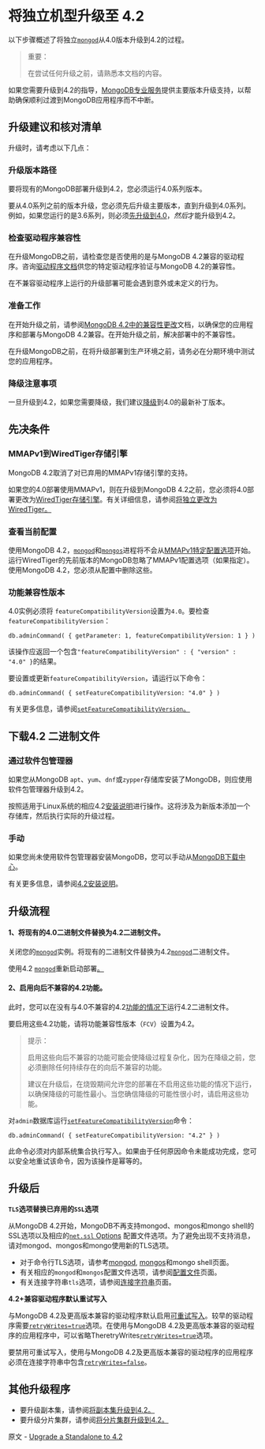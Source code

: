 # 将独立机型升级至 4.2

以下步骤概述了将独立[`mongod`](https://www.mongodb.com/docs/upcoming/reference/program/mongod/#mongodb-binary-bin.mongod)从4.0版本升级到4.2的过程。

> 重要：
>
> 在尝试任何升级之前，请熟悉本文档的内容。

如果您需要升级到4.2的指导，[MongoDB专业服务](https://www.mongodb.com/products/consulting?tck=docs_server)提供主要版本升级支持，以帮助确保顺利过渡到MongoDB应用程序而不中断。

## 升级建议和核对清单

升级时，请考虑以下几点：

### 升级版本路径

要将现有的MongoDB部署升级到4.2，您必须运行4.0系列版本。

要从4.0系列之前的版本升级，您必须先后升级主要版本，直到升级到4.0系列。例如，如果您运行的是3.6系列，则必须[先升级到4.0](https://www.mongodb.com/docs/upcoming/release-notes/4.0/#std-label-4.0-upgrade)，*然后*才能升级到4.2。

### 检查驱动程序兼容性

在升级MongoDB之前，请检查您是否使用的是与MongoDB 4.2兼容的驱动程序。咨询[驱动程序文档](https://www.mongodb.com/docs/drivers/)供您的特定驱动程序验证与MongoDB 4.2的兼容性。

在不兼容驱动程序上运行的升级部署可能会遇到意外或未定义的行为。

### 准备工作

在开始升级之前，请参阅[MongoDB 4.2中的兼容性更改](https://www.mongodb.com/docs/upcoming/release-notes/4.2-compatibility/)文档，以确保您的应用程序和部署与MongoDB 4.2兼容。在开始升级之前，解决部署中的不兼容性。

在升级MongoDB之前，在将升级部署到生产环境之前，请务必在分期环境中测试您的应用程序。

### 降级注意事项

一旦升级到4.2，如果您需要降级，我们建议[降级](https://www.mongodb.com/docs/upcoming/release-notes/4.2-downgrade-standalone/)到4.0的最新补丁版本。

## 先决条件

### MMAPv1到WiredTiger存储引擎

MongoDB 4.2取消了对已弃用的MMAPv1存储引擎的支持。

如果您的4.0部署使用MMAPv1，则在升级到MongoDB 4.2之前，您必须将4.0部署更改为[WiredTiger存储引擎](https://www.mongodb.com/docs/upcoming/core/wiredtiger/)。有关详细信息，请参阅[将独立更改为WiredTiger。](https://www.mongodb.com/docs/upcoming/tutorial/change-standalone-wiredtiger/)

### 查看当前配置

使用MongoDB 4.2，[`mongod`](https://www.mongodb.com/docs/upcoming/reference/program/mongod/#mongodb-binary-bin.mongod)和[`mongos`](https://www.mongodb.com/docs/upcoming/reference/program/mongos/#mongodb-binary-bin.mongos)进程将不会从[MMAPv1特定配置选项](https://www.mongodb.com/docs/upcoming/release-notes/4.2/#std-label-4.2-mmapv1-conf-options)开始。运行WiredTiger的先前版本的MongoDB忽略了MMAPv1配置选项（如果指定）。使用MongoDB 4.2，您必须从配置中删除这些。

### 功能兼容性版本

4.0实例必须将 `featureCompatibilityVersion`设置为`4.0`。要检查`featureCompatibilityVersion`：

```
db.adminCommand( { getParameter: 1, featureCompatibilityVersion: 1 } )
```

该操作应返回一个包含`"featureCompatibilityVersion" : { "version" : "4.0" }`的结果。

要设置或更新`featureCompatibilityVersion`，请运行以下命令：

```
db.adminCommand( { setFeatureCompatibilityVersion: "4.0" } )
```

有关更多信息，请参阅[`setFeatureCompatibilityVersion`。](https://www.mongodb.com/docs/upcoming/reference/command/setFeatureCompatibilityVersion/#mongodb-dbcommand-dbcmd.setFeatureCompatibilityVersion)

## 下载4.2 二进制文件

### 通过软件包管理器

如果您从MongoDB `apt`、`yum`、`dnf`或`zypper`存储库安装了MongoDB，则应使用软件包管理器升级到4.2。

按照适用于Linux系统的相应4.2[安装说明](https://www.mongodb.com/docs/upcoming/installation/#std-label-tutorial-installation)进行操作。这将涉及为新版本添加一个存储库，然后执行实际的升级过程。

### 手动

如果您尚未使用软件包管理器安装MongoDB，您可以手动从[MongoDB下载中心](https://www.mongodb.com/download-center?tck=docs_server)。

有关更多信息，请参阅[4.2安装说明](https://www.mongodb.com/docs/upcoming/installation/#std-label-tutorial-installation)。

## 升级流程

#### 1、将现有的4.0二进制文件替换为4.2二进制文件。

关闭您的[`mongod`](https://www.mongodb.com/docs/upcoming/reference/program/mongod/#mongodb-binary-bin.mongod)实例。将现有的二进制文件替换为4.2[`mongod`](https://www.mongodb.com/docs/upcoming/reference/program/mongod/#mongodb-binary-bin.mongod)二进制文件。

使用4.2 [`mongod`](https://www.mongodb.com/docs/upcoming/reference/program/mongod/#mongodb-binary-bin.mongod)重新启动部署[。](https://www.mongodb.com/docs/upcoming/reference/program/mongod/#mongodb-binary-bin.mongod)

#### 2、启用向后不兼容的4.2功能。

此时，您可以在没有与4.0不兼容的4.2[功能的情况下](https://www.mongodb.com/docs/upcoming/release-notes/4.2-compatibility/#std-label-4.2-compatibility-enabled)运行4.2二进制文件。

要启用这些4.2功能，请将功能兼容性版本（`FCV`）设置为4.2。

> 提示：
>
> 启用这些向后不兼容的功能可能会使降级过程复杂化，因为在降级之前，您必须删除任何持续存在的向后不兼容的功能。
>
> 建议在升级后，在烧毁期间允许您的部署在不启用这些功能的情况下运行，以确保降级的可能性最小。当您确信降级的可能性很小时，请启用这些功能。

对`admin`数据库运行[`setFeatureCompatibilityVersion`](https://www.mongodb.com/docs/upcoming/reference/command/setFeatureCompatibilityVersion/#mongodb-dbcommand-dbcmd.setFeatureCompatibilityVersion)命令：

```
db.adminCommand( { setFeatureCompatibilityVersion: "4.2" } ) 
```

此命令必须对内部系统集合执行写入。如果由于任何原因命令未能成功完成，您可以安全地重试该命令，因为该操作是幂等的。

## 升级后

**`TLS`选项替换已弃用的`SSL`选项**

从MongoDB 4.2开始，MongoDB不再支持mongod、mongos和mongo shell的SSL选项以及相应的[`net.ssl` Options](https://www.mongodb.com/docs/upcoming/reference/configuration-options/#std-label-net-ssl-conf-options) 配置文件选项。为了避免出现不支持消息，请对mongod、mongos和mongo使用新的TLS选项。

* 对于命令行TLS选项，请参考[mongod](https://www.mongodb.com/docs/upcoming/reference/program/mongod/#std-label-tls-mongod-options), [mongos](https://www.mongodb.com/docs/upcoming/reference/program/mongos/#std-label-mongos-tls-options)和mongo shell页面。
* 有关相应的`mongod`和`mongos`配置文件选项，请参阅[配置文件](https://www.mongodb.com/docs/upcoming/reference/configuration-options/#std-label-net-tls-conf-options)页面。
* 有关连接字符串`tls`选项，请参阅[连接字符串](https://www.mongodb.com/docs/upcoming/reference/connection-string/#std-label-uri-options-tls)页面。

**4.2+兼容驱动程序默认重试写入**

与MongoDB 4.2及更高版本兼容的驱动程序默认启用[可重试写入](https://www.mongodb.com/docs/upcoming/core/retryable-writes/#std-label-retryable-writes)。较早的驱动程序需要[`retryWrites=true`](https://www.mongodb.com/docs/upcoming/reference/connection-string/#mongodb-urioption-urioption.retryWrites)选项。在使用与MongoDB 4.2及更高版本兼容的驱动程序的应用程序中，可以省略TheretryWrites[`retryWrites=true`](https://www.mongodb.com/docs/upcoming/reference/connection-string/#mongodb-urioption-urioption.retryWrites)选项。

要禁用可重试写入，使用与MongoDB 4.2及更高版本兼容的驱动程序的应用程序必须在连接字符串中包含[`retryWrites=false`](https://www.mongodb.com/docs/upcoming/reference/connection-string/#mongodb-urioption-urioption.retryWrites)。

## 其他升级程序

- 要升级副本集，请参阅[将副本集升级到4.2。](https://www.mongodb.com/docs/upcoming/release-notes/4.2-upgrade-replica-set/#std-label-4.2-upgrade-replica-set)
- 要升级分片集群，请参阅[将分片集群升级到4.2。](https://www.mongodb.com/docs/upcoming/release-notes/4.2-upgrade-sharded-cluster/#std-label-4.2-upgrade-sharded-cluster)





原文 - [Upgrade a Standalone to 4.2]( https://docs.mongodb.com/manual/release-notes/4.2-upgrade-standalone/ )


